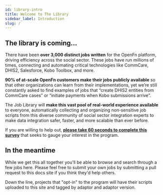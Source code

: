```yaml
---
id: library-intro
title: Welcome to The Library
sidebar_label: Introduction
slug: /
---
```


## The library is coming...

There have been **over 3,000 distinct jobs written** for the OpenFn platform,
driving efficiency across the social sector. These jobs have run millions of
times, connecting and automating critical technologies like CommCare, DHIS2,
Salesforce, Kobo Toolbox, and more.

**90% of at-scale OpenFn customers make their jobs publicly available** so that
other organizations can learn from their implementations, yet we’re still
constantly asked to find examples of jobs that “create DHIS2 entities from
CommCare cases” or “initiate payments when Kobo submissions arrive”.

The Job Library will **make this vast pool of real-world experience available**
to everyone, automatically collecting and organizing non-sensitive job scripts
from this diverse community of social sector integration experts to make data
integration safer, faster, and more scalable than ever before.

If you are willing to help out,
**[please take 60 seconds to complete this survey](https://forms.gle/ijCvjrUGsh4HTfa89)**
that seeks to gauge your interest in the program.

## In the meantime

While we get this all together you'll be able to browse and search through a few
jobs here. Please feel free to submit your own jobs by submitting a pull request
to this docs site if you think they'd help others.

Down the line, projects that "opt-in" to the program will have their scripts
uploaded to this site and tagged by adaptor and adaptor version.
